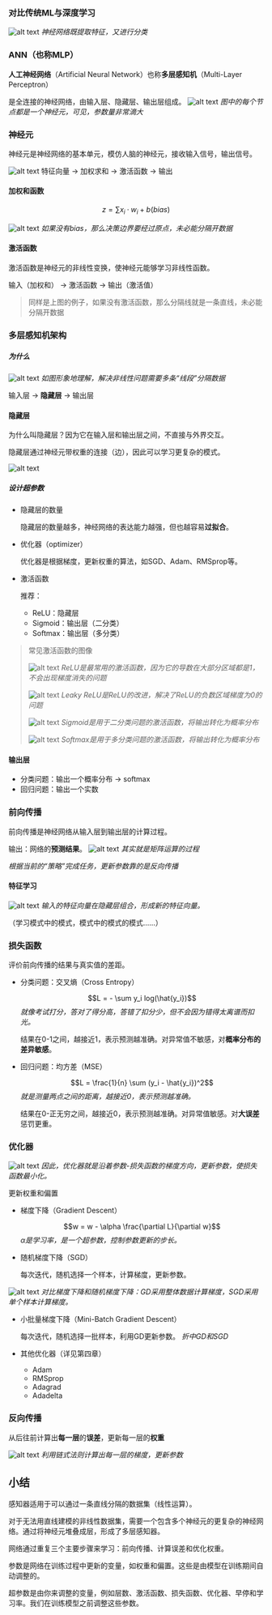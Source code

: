 ### 对比传统ML与深度学习
![alt text](images/deep_learning_for_vision_systems/image_rename22.png)
*神经网络既提取特征，又进行分类*

### ANN（也称MLP）
**人工神经网络**（Artificial Neural Network）也称**多层感知机**（Multi-Layer Perceptron）

是全连接的神经网络，由输入层、隐藏层、输出层组成。
![alt text](images/deep_learning_for_vision_systems/image_rename11.png)
*图中的每个节点都是一个神经元，可见，参数量非常滴大*

### 神经元
神经元是神经网络的基本单元，模仿人脑的神经元，接收输入信号，输出信号。

![alt text](images/deep_learning_for_vision_systems/image_rename14.png)
特征向量 -> 加权求和 -> 激活函数 -> 输出

#### 加权和函数
$$z = \sum x_i · w_i + b (bias)$$

![alt text](images/deep_learning_for_vision_systems/image_rename15.png)
*如果没有bias，那么决策边界要经过原点，未必能分隔开数据*

#### 激活函数
激活函数是神经元的非线性变换，使神经元能够学习非线性函数。

输入（加权和） -> 激活函数 -> 输出（激活值）

> 同样是上图的例子，如果没有激活函数，那么分隔线就是一条直线，未必能分隔开数据

### 多层感知机架构

##### 为什么
![alt text](images/deep_learning_for_vision_systems/image_rename16.png)
*如图形象地理解，解决非线性问题需要多条“线段”分隔数据*

输入层 -> **隐藏层** -> 输出层

#### 隐藏层
为什么叫隐藏层？因为它在输入层和输出层之间，不直接与外界交互。

隐藏层通过神经元带权重的连接（边），因此可以学习更复杂的模式。

![alt text](images/deep_learning_for_vision_systems/image_rename17.png)

##### 设计超参数
- 隐藏层的数量

    隐藏层的数量越多，神经网络的表达能力越强，但也越容易**过拟合**。

- 优化器（optimizer）

    优化器是根据梯度，更新权重的算法，如SGD、Adam、RMSprop等。

- 激活函数

    推荐：
    - ReLU：隐藏层
    - Sigmoid：输出层（二分类）
    - Softmax：输出层（多分类）
> 常见激活函数的图像
>
> ![alt text](images/deep_learning_for_vision_systems/image_rename18.png)
> *ReLU是最常用的激活函数，因为它的导数在大部分区域都是1，不会出现梯度消失的问题*
>
> ![alt text](images/deep_learning_for_vision_systems/image_rename19.png)
> *Leaky ReLU是ReLU的改进，解决了ReLU的负数区域梯度为0的问题*
>
>![alt text](images/deep_learning_for_vision_systems/image_rename21.png)
> *Sigmoid是用于二分类问题的激活函数，将输出转化为概率分布*
>
> ![alt text](images/deep_learning_for_vision_systems/image_rename20.png)
> *Softmax是用于多分类问题的激活函数，将输出转化为概率分布*

#### 输出层
- 分类问题：输出一个概率分布 -> softmax
- 回归问题：输出一个实数

### 前向传播
前向传播是神经网络从输入层到输出层的计算过程。

输出：网络的**预测结果**。
![alt text](images/deep_learning_for_vision_systems/image_rename13.png)
*其实就是矩阵运算的过程*

*根据当前的“策略”完成任务，更新参数靠的是反向传播*

#### 特征学习

![alt text](images/deep_learning_for_vision_systems/image_rename12.png)
*输入的特征向量在隐藏层组合，形成新的特征向量。*

（学习模式中的模式，模式中的模式的模式……）

### 损失函数

评价前向传播的结果与真实值的差距。

- 分类问题：交叉熵（Cross Entropy）

    $$L = - \sum y_i log(\hat{y_i})$$
    *就像考试打分，答对了得分高，答错了扣分少，但不会因为错得太离谱而扣光。*

    结果在0-1之间，越接近1，表示预测越准确。对异常值不敏感，对**概率分布的差异敏感**。
- 回归问题：均方差（MSE）

    $$L = \frac{1}{n} \sum (y_i - \hat{y_i})^2$$
    *就是测量两点之间的距离，越接近0，表示预测越准确。*

    结果在0-正无穷之间，越接近0，表示预测越准确。对异常值敏感。对**大误差**惩罚更重。

### 优化器

![alt text](images/deep_learning_for_vision_systems/image_rename30.png)
*因此，优化器就是沿着参数-损失函数的梯度方向，更新参数，使损失函数最小化。*

更新权重和偏置

- 梯度下降（Gradient Descent）

    $$w = w - \alpha \frac{\partial L}{\partial w}$$
    *$\alpha$是学习率，是一个超参数，控制参数更新的步长。*

- 随机梯度下降（SGD）

    每次迭代，随机选择一个样本，计算梯度，更新参数。

![alt text](images/deep_learning_for_vision_systems/image_rename23.png)
*对比梯度下降和随机梯度下降：GD采用整体数据计算梯度，SGD采用单个样本计算梯度。*

- 小批量梯度下降（Mini-Batch Gradient Descent）

    每次迭代，随机选择一批样本，利用GD更新参数。
    *折中GD和SGD*

- 其他优化器（详见第四章）

    - Adam
    - RMSprop
    - Adagrad
    - Adadelta

### 反向传播

从后往前计算出**每一层**的**误差**，更新每一层的**权重**

![alt text](images/deep_learning_for_vision_systems/image_rename24.png)
*利用链式法则计算出每一层的梯度，更新参数*

## 小结
感知器适用于可以通过一条直线分隔的数据集（线性运算）。

对于无法用直线建模的非线性数据集，需要一个包含多个神经元的更复杂的神经网络。通过将神经元堆叠成层，形成了多层感知器。

网络通过重复三个主要步骤来学习：前向传播、计算误差和优化权重。

参数是网络在训练过程中更新的变量，如权重和偏置。这些是由模型在训练期间自动调整的。

超参数是由你来调整的变量，例如层数、激活函数、损失函数、优化器、早停和学习率。我们在训练模型之前调整这些参数。